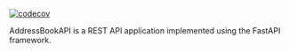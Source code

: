 [![codecov](https://codecov.io/gh/GodVov4/AddressBookAPI/graph/badge.svg?token=WLX8M469IX)](https://codecov.io/gh/GodVov4/AddressBookAPI)

AddressBookAPI is a REST API application implemented using the FastAPI framework.
